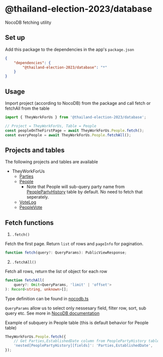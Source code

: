 # @thailand-election-2023/database

NocoDB fetching utility

## Set up

Add this package to the dependencies in the app's `package.json`

```json
{
	"dependencies": {
		"@thailand-election-2023/database": "*"
	}
}
```

## Usage

Import project (according to NocoDB) from the package and call fetch or fetchAll from the table

```js
import { TheyWorkForUs } from '@thailand-election-2023/database';

// Project = TheyWorkForUs, Table = People
const peopleOnTheFirstPage = await TheyWorkForUs.People.fetch();
const everyPeople = await TheyWorkForUs.People.fetchAll();
```

## Projects and tables

The following projects and tables are available

- TheyWorkForUs
  - [Parties](https://sheets.wevis.info/dashboard/#/nc/view/40065196-c978-4d7a-b3fb-fb84694383a7)
  - [People](https://sheets.wevis.info/dashboard/#/nc/view/572c5e5c-a3d8-440f-9a70-3c4c773543ec)
    - Note that People will sub-query party name from [PeoplePartyHistory](https://sheets.wevis.info/dashboard/#/nc/view/707598ab-a5db-4c46-886c-f59934c9936b) table by default. No need to fetch that seperately.
  - [VoteLog](https://sheets.wevis.info/dashboard/#/nc/view/e06d1465-2786-4799-9c0f-a20f4cf71ec4)
  - [PeopleVote](https://sheets.wevis.info/dashboard/#/nc/view/e58433cc-f4fd-499b-926d-05431412cbba)

## Fetch functions

1. `.fetch()`

Fetch the first page. Return `list` of rows and `pageInfo` for pagination.

```ts
function fetch(query?: QueryParams): PublicViewResponse;
```

2. `.fetchAll()`

Fetch all rows, return the list of object for each row

```ts
function fetchAll(
	query?: Omit<QueryParams, 'limit' | 'offset'>
): Record<string, unknown>[];
```

Type definition can be found in [nocodb.ts](src/nocodb.ts)

`QueryParams` allow us to select only nessesary field, filter row, sort, sub query etc. See more in [NocoDB documentation](https://docs.nocodb.com/developer-resources/rest-apis#query-params)

Example of subquery in People table (this is default behavior for People table)

```js
TheyWorkForUs.People.fetch({
	// Get Parties,EstablishedDate column from PeoplePartyHistory table
	'nested[PeoplePartyHistory][fields]': 'Parties,EstablishedDate',
});
```
